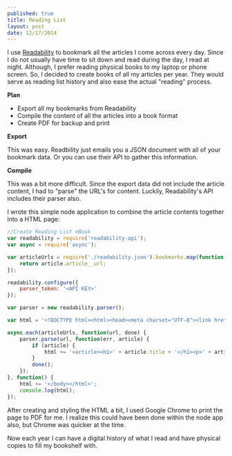 ```yaml
---
published: true
title: Reading List
layout: post
date: 12/17/2014
---
```

I use [Readability](http://readability.com) to bookmark all the articles I come across every day. Since I do not usually have time to sit down and read during the day, I read at night. Although, I prefer reading physical books to my laptop or phone screen. So, I decided to create books of all my articles per year. They would serve as reading list history and also ease the actual "reading" process.

**Plan**

- Export all my bookmarks from Readability
- Compile the content of all the articles into a book format
- Create PDF for backup and print

**Export**

This was easy. Readbility just emails you a JSON document with all of your bookmark data. Or you can use their API to gather this information.

**Compile**

This was a bit more difficult. Since the export data did not include the article content, I had to "parse" the URL's for content. Luckily, Readability's API includes their parser also.

I wrote this simple node application to combine the article contents together into a HTML page:

```javascript
//Create Reading List eBook
var readability = require('readability-api');
var async = require('async');

var articleUrls = require('./readability.json').bookmarks.map(function(article) {
	return article.article__url;
});

readability.configure({
	parser_token: '<API KEY>'
});

var parser = new readability.parser();

var html = '<!DOCTYPE html><html><head><meta charset="UTF-8"><link href="http://maxcdn.bootstrapcdn.com/bootstrap/3.3.1/css/bootstrap.min.css" rel="stylesheet"><title>Reading Material 2014</title></head><body class="container">';

async.each(articleUrls, function(url, done) {
	parser.parse(url, function(err, article) {
		if (article) {
			html += '<article><h1>' + article.title + '</h1><p>' + article.content + '</p></article>';
		}
		done();
	});
}, function() {
	html += '</body></html>';
	console.log(html);
});
```

After creating and styling the HTML a bit, I used Google Chrome to print the page to PDF for me. I realize this could have been done within the node app also, but Chrome was quicker at the time.

Now each year I can have a digital history of what I read and have physical copies to fill my bookshelf with.
